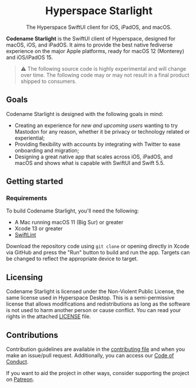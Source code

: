 <div align="center">

# Hyperspace Starlight

The Hyperspace SwiftUI client for iOS, iPadOS, and macOS.

</div>

**Codename Starlight** is the SwiftUI client of Hyperspace, designed for macOS, iOS, and iPadOS. It aims to provide the best native fediverse experience on the major Apple platforms, ready for macOS 12 (Monterey) and iOS/iPadOS 15.

> :warning: The following source code is highly experimental and will change over time. The following code may or may not result in a final product shipped to consumers.

## Goals

Codename Starlight is designed with the following goals in mind:

- Creating an experience for _new and upcoming users_ wanting to try Mastodon for any reason, whether it be privacy or technology related or experiential;
- Providing flexibility with accounts by integrating with Twitter to ease onboarding and migration;
- Designing a great native app that scales across iOS, iPadOS, and macOS and shows what is capable with SwiftUI and Swift 5.5.

## Getting started

### Requirements

To build Codename Starlight, you'll need the following:

- A Mac running macOS 11 (Big Sur) or greater
- Xcode 13 or greater
- [SwiftLint][sl]

Download the repository code using `git clone` or opening directly in Xcode via GitHub and press the "Run" button to build and run the app. Targets can be changed to reflect the appropriate device to target.

## Licensing

Codename Starlight is licensed under the Non-Violent Public License, the same license used in Hyperspace Desktop. This is a semi-permissive license that allows modifications and redistributions as long as the software is not used to harm another person or cause conflict. You can read your rights in the attached [LICENSE](LICENSE.txt) file.

## Contributions

Contribution guidelines are available in the [contributing file](.github/contributing.md) and when you make an issue/pull request. Additionally, you can access our [Code of Conduct](.github/CODE_OF_CONDUCT.md).

If you want to aid the project in other ways, consider supporting the project on [Patreon](https://patreon.com/hyperspacedev).

<!-- Links -->
[sl]: https://github.com/realm/swiftlint
